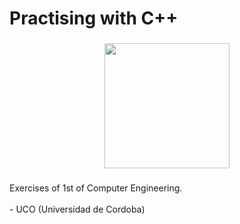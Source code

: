 <h1 align="left">Practising with C++</h1>

###

<div align="center">
  <img height="200" src="https://fossa.com/blog/content/images/size/w600h300/2022/03/CC--.png"  />
</div>

###

<p align="left">Exercises of 1st of Computer Engineering.<br><br>- UCO (Universidad de Cordoba)</p>

###
